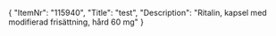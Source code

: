 {
  "ItemNr": "115940",
  "Title": "test",
  "Description": "Ritalin, kapsel med modifierad frisättning, hård 60 mg"
}